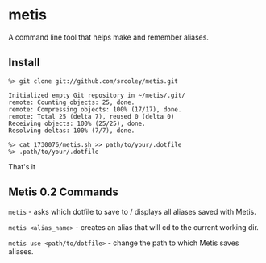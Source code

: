 metis
=====

A command line tool that helps make and remember aliases.

Install
-------

```
%> git clone git://github.com/srcoley/metis.git

Initialized empty Git repository in ~/metis/.git/
remote: Counting objects: 25, done.
remote: Compressing objects: 100% (17/17), done.
remote: Total 25 (delta 7), reused 0 (delta 0)
Receiving objects: 100% (25/25), done.
Resolving deltas: 100% (7/7), done.

%> cat 1730076/metis.sh >> path/to/your/.dotfile
%> .path/to/your/.dotfile
```

That's it

Metis 0.2 Commands
------------------

`metis` - asks which dotfile to save to / displays all aliases saved with Metis.

`metis <alias_name>` - creates an alias that will cd to the current working dir.

`metis use <path/to/dotfile>` - change the path to which Metis saves aliases.